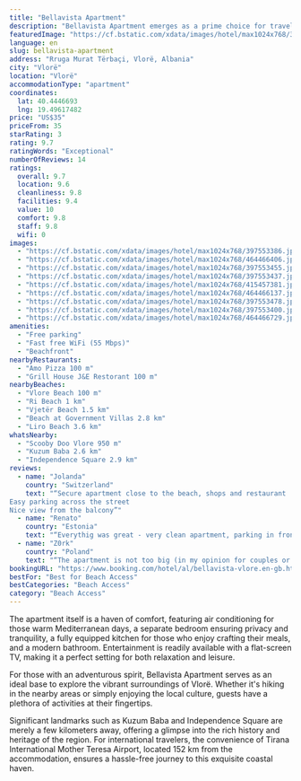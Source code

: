 ```yaml
---
title: "Bellavista Apartment"
description: "Bellavista Apartment emerges as a prime choice for travelers seeking a serene beachfront retreat in Vlorë, conveniently located just a short stroll from Ri Beach and Vlore Beach, with the picturesque Vjetër Beach only a few kilometers away."
featuredImage: "https://cf.bstatic.com/xdata/images/hotel/max1024x768/397553386.jpg?k=069f5f27c6ae965f81d5c3ec533bf2129de5d138e610bc8a1dca3f341efd2703&o=&hp=1"
language: en
slug: bellavista-apartment
address: "Rruga Murat Tërbaçi, Vlorë, Albania"
city: "Vlorë"
location: "Vlorë"
accommodationType: "apartment"
coordinates:
  lat: 40.4446693
  lng: 19.49617482
price: "US$35"
priceFrom: 35
starRating: 3
rating: 9.7
ratingWords: "Exceptional"
numberOfReviews: 14
ratings:
  overall: 9.7
  location: 9.6
  cleanliness: 9.8
  facilities: 9.4
  value: 10
  comfort: 9.8
  staff: 9.8
  wifi: 0
images:
  - "https://cf.bstatic.com/xdata/images/hotel/max1024x768/397553386.jpg?k=069f5f27c6ae965f81d5c3ec533bf2129de5d138e610bc8a1dca3f341efd2703&o=&hp=1"
  - "https://cf.bstatic.com/xdata/images/hotel/max1024x768/464466406.jpg?k=367f9bb615e83d2b48582d8769b832ea17cadf8a373b7cfc934c9bbd1a4488e3&o=&hp=1"
  - "https://cf.bstatic.com/xdata/images/hotel/max1024x768/397553455.jpg?k=137c9448cd7aeacae85aa354801577cbd09e05d14619b5f85487c707ec38bfa0&o=&hp=1"
  - "https://cf.bstatic.com/xdata/images/hotel/max1024x768/397553437.jpg?k=d43519d265d50302671a58c27717e7d85639e748d21aa75899ace0bbca422453&o=&hp=1"
  - "https://cf.bstatic.com/xdata/images/hotel/max1024x768/415457381.jpg?k=d97d37374c1386c50e27687eb709ef98c7c35339cb81c82baaecd2eab4de942e&o=&hp=1"
  - "https://cf.bstatic.com/xdata/images/hotel/max1024x768/464466137.jpg?k=02b2bb1a887529198470bce755f311501124e3978bcbb5e324c9b677abdeb39a&o=&hp=1"
  - "https://cf.bstatic.com/xdata/images/hotel/max1024x768/397553478.jpg?k=6dbb181418a187283b91f985821785d36a5b7cd7b497fdc6f5c11a79019b0e09&o=&hp=1"
  - "https://cf.bstatic.com/xdata/images/hotel/max1024x768/397553400.jpg?k=465125a005bfde1d792ca3083a1831d6bb11a0c19d2313bc206700c339ccd64e&o=&hp=1"
  - "https://cf.bstatic.com/xdata/images/hotel/max1024x768/464466729.jpg?k=b65817f1e95ff2a8490e33375f7f279d2855a7a65e4bbe39777b2ecbbb607bbf&o=&hp=1"
amenities:
  - "Free parking"
  - "Fast free WiFi (55 Mbps)"
  - "Beachfront"
nearbyRestaurants:
  - "Amo Pizza 100 m"
  - "Grill House J&E Restorant 100 m"
nearbyBeaches:
  - "Vlore Beach 100 m"
  - "Ri Beach 1 km"
  - "Vjetër Beach 1.5 km"
  - "Beach at Government Villas 2.8 km"
  - "Liro Beach 3.6 km"
whatsNearby:
  - "Scooby Doo Vlore 950 m"
  - "Kuzum Baba 2.6 km"
  - "Independence Square 2.9 km"
reviews:
  - name: "Jolanda"
    country: "Switzerland"
    text: "“Secure apartment close to the beach, shops and restaurant
Easy parking across the street
Nice view from the balcony”"
  - name: "Renato"
    country: "Estonia"
    text: "“Everythig was great - very clean apartment, parking in front of building, walk to beach three minutes.”"
  - name: "Z0rk"
    country: "Poland"
    text: "“The apartment is not too big (in my opinion for couples or 2 + 1), on the 7th floor with an elevator, sea view from the balcony. Very good location - close to the beach, shops and restaurants. Public transport stop - 5 min. The apartment is...”"
bookingURL: "https://www.booking.com/hotel/al/bellavista-vlore.en-gb.html?aid=8035640"
bestFor: "Best for Beach Access"
bestCategories: "Beach Access"
category: "Beach Access"
---
```


The apartment itself is a haven of comfort, featuring air conditioning for those warm Mediterranean days, a separate bedroom ensuring privacy and tranquility, a fully equipped kitchen for those who enjoy crafting their meals, and a modern bathroom. Entertainment is readily available with a flat-screen TV, making it a perfect setting for both relaxation and leisure.

For those with an adventurous spirit, Bellavista Apartment serves as an ideal base to explore the vibrant surroundings of Vlorë. Whether it's hiking in the nearby areas or simply enjoying the local culture, guests have a plethora of activities at their fingertips.

Significant landmarks such as Kuzum Baba and Independence Square are merely a few kilometers away, offering a glimpse into the rich history and heritage of the region. For international travelers, the convenience of Tirana International Mother Teresa Airport, located 152 km from the accommodation, ensures a hassle-free journey to this exquisite coastal haven.
